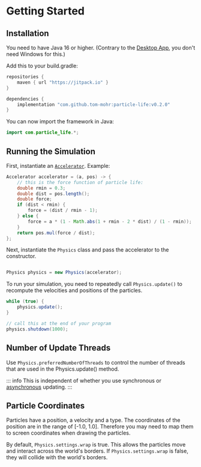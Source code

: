 # Getting Started

## Installation

You need to have Java 16 or higher.
(Contrary to the [Desktop App](/app/installation), you don't need Windows for this.)

Add this to your build.gradle:
```gradle
repositories {
    maven { url "https://jitpack.io" }
}

dependencies {
    implementation "com.github.tom-mohr:particle-life:v0.2.0"
}
```

You can now import the framework in Java:
```java
import com.particle_life.*;
```

## Running the Simulation

First, instantiate an [`Accelerator`](/java-framework/accelerators).
Example:
```java
Accelerator accelerator = (a, pos) -> {
    // this is the force function of particle life:
    double rmin = 0.3;
    double dist = pos.length();
    double force;
    if (dist < rmin) {
        force = (dist / rmin - 1);
    } else {
        force = a * (1 - Math.abs(1 + rmin - 2 * dist) / (1 - rmin));
    }
    return pos.mul(force / dist);
};
```

Next, instantiate the `Physics` class and pass the accelerator to the constructor.
```java

Physics physics = new Physics(accelerator);
```

To run your simulation, you need to repeatedly call `Physics.update()` to recompute the velocities and positions of the particles.

```java
while (true) {
    physics.update();
}

// call this at the end of your program
physics.shutdown(1000);
```

## Number of Update Threads

Use `Physics.preferredNumberOfThreads` to control the number of threads that are used in the Physics.update() method.

::: info
This is independent of whether you use synchronous or [asynchronous](/java-framework/asynchronous-updating) updating.
:::

## Particle Coordinates

Particles have a position, a velocity and a type.
The coordinates of the position are in the range of \[-1.0, 1.0\].
Therefore you may need to map them to screen coordinates when drawing the particles.

By default, `Physics.settings.wrap` is true. This allows the particles move and interact across the world's borders.
If `Physics.settings.wrap` is false, they will collide with the world's borders.


